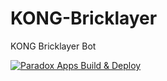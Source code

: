 # KONG-Bricklayer
KONG Bricklayer Bot

[![Paradox Apps Build & Deploy](https://github.com/PhuongTMR/KONG-Bricklayer/actions/workflows/deploy.yml/badge.svg?branch=main)](https://github.com/PhuongTMR/KONG-Bricklayer/actions/workflows/deploy.yml)
